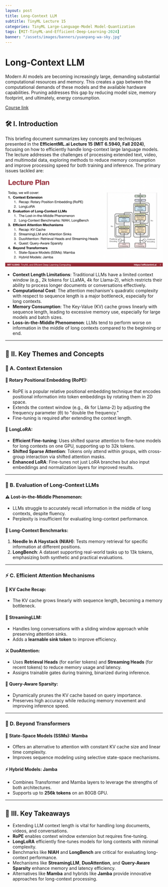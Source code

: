 ```yaml
---
layout: post
title: Long-Context LLM
subtitle: TinyML Lecture 15
categories: TinyML Large-Language-Model Model-Quantization
tags: [MIT-TinyML-and-Efficient-Deep-Learning-2024]
banner: "/assets/images/banners/yuanpang-wa-sky.jpg"
---
```



# Long-Context LLM 

Modern AI models are becoming increasingly large, demanding substantial computational resources and memory. This creates a gap between the computational demands of these models and the available hardware capabilities. Pruning addresses this gap by reducing model size, memory footprint, and ultimately, energy consumption.

[Course link](https://hanlab.mit.edu/courses/2024-fall-65940)


## 🛠️ I. Introduction

This briefing document summarizes key concepts and techniques presented in the **EfficientML.ai Lecture 15 (MIT 6.5940, Fall 2024)**, focusing on how to efficiently handle long-context large language models. The lecture addresses the challenges of processing extended text, video, and multimodal data, exploring methods to reduce memory consumption and improve processing speed for both training and inference. The primary issues tackled are:

![alt_text](/assets/images/tinyml-2024/15/1.png "image_tooltip")

- **Context Length Limitations**: Traditional LLMs have a limited context window (e.g., 2k tokens for LLaMA, 4k for Llama-2), which restricts their ability to process longer documents or conversations effectively.
- **Computational Cost**: The attention mechanism's quadratic complexity with respect to sequence length is a major bottleneck, especially for long contexts.
- **Memory Consumption**: The Key-Value (KV) cache grows linearly with sequence length, leading to excessive memory use, especially for large models and batch sizes.
- **Loss-in-the-Middle Phenomenon**: LLMs tend to perform worse on information in the middle of long contexts compared to the beginning or end.

---

## 🧠 II. Key Themes and Concepts

### 🔗 A. Context Extension

#### 🔄 Rotary Positional Embedding (RoPE):
- RoPE is a popular relative positional embedding technique that encodes positional information into token embeddings by rotating them in 2D space.
- Extends the context window (e.g., 4k for Llama-2) by adjusting the frequency parameter (θ) to "double the frequency."
- Fine-tuning is required after extending the context length.

#### 🐍 LongLoRA:
- **Efficient Fine-tuning**: Uses shifted sparse attention to fine-tune models for long contexts on one GPU, supporting up to 32k tokens.
- **Shifted Sparse Attention**: Tokens only attend within groups, with cross-group interaction via shifted attention masks.
- **Enhanced LoRA**: Fine-tunes not just LoRA branches but also input embeddings and normalization layers for improved results.

---

### 🧪 B. Evaluation of Long-Context LLMs

#### ⚠️ Lost-in-the-Middle Phenomenon:
- LLMs struggle to accurately recall information in the middle of long contexts, despite fluency.
- Perplexity is insufficient for evaluating long-context performance.

#### 📝 Long-Context Benchmarks:
1. **Needle In A Haystack (NIAH)**: Tests memory retrieval for specific information at different positions.
2. **LongBench**: A dataset supporting real-world tasks up to 13k tokens, emphasizing both synthetic and practical evaluations.

---

### ⚡ C. Efficient Attention Mechanisms

#### 💾 KV Cache Recap:
- The KV cache grows linearly with sequence length, becoming a memory bottleneck.

#### 🌊 StreamingLLM:
- Handles long conversations with a sliding window approach while preserving attention sinks.
- Adds a **learnable sink token** to improve efficiency.

#### ⚔️ DuoAttention:
- Uses **Retrieval Heads** (for earlier tokens) and **Streaming Heads** (for recent tokens) to reduce memory usage and latency.
- Assigns trainable gates during training, binarized during inference.

#### 🧹 Query-Aware Sparsity:
- Dynamically prunes the KV cache based on query importance.
- Preserves high accuracy while reducing memory movement and improving inference speed.

---

### 🚀 D. Beyond Transformers

#### 🧬 State-Space Models (SSMs): Mamba
- Offers an alternative to attention with constant KV cache size and linear time complexity.
- Improves sequence modeling using selective state-space mechanisms.

#### ⚡ Hybrid Models: Jamba
- Combines Transformer and Mamba layers to leverage the strengths of both architectures.
- Supports up to **256k tokens** on an 80GB GPU.

---

## 🔑 III. Key Takeaways

- Extending LLM context length is vital for handling long documents, videos, and conversations.
- **RoPE** enables context window extension but requires fine-tuning.
- **LongLoRA** efficiently fine-tunes models for long contexts with minimal complexity.
- Benchmarks like **NIAH** and **LongBench** are critical for evaluating long-context performance.
- Mechanisms like **StreamingLLM**, **DuoAttention**, and **Query-Aware Sparsity** enhance memory and latency efficiency.
- Alternatives like **Mamba** and hybrids like **Jamba** provide innovative approaches for long-context processing.
